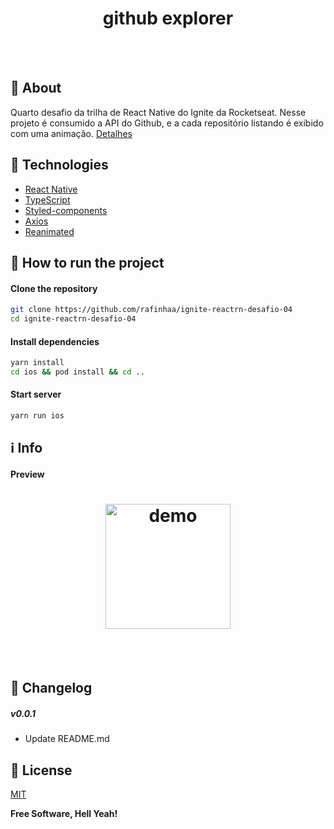 <h4 align="center">
    <h1 align="center">
      github explorer
    </h1>
    <br><br>
</h4>

## 🔖 About

Quarto desafio da trilha de React Native do Ignite da Rocketseat. Nesse projeto é consumido a API
do Github, e a cada repositório listando é exibido com uma animação.
[Detalhes](docs/ABOUT.md)

## 🚀 Technologies

- [React Native](https://reactnative.dev/)
- [TypeScript](https://www.typescriptlang.org/pt/)
- [Styled-components](https://styled-components.com/)
- [Axios](https://axios-http.com/docs/intro)
- [Reanimated](https://docs.swmansion.com/react-native-reanimated/)

## 🏁 How to run the project

#### Clone the repository

```bash
git clone https://github.com/rafinhaa/ignite-reactrn-desafio-04
cd ignite-reactrn-desafio-04
```

#### Install dependencies

```bash
yarn install
cd ios && pod install && cd ..
```

#### Start server

```bash
yarn run ios
```

## ℹ️ Info

#### Preview

<h4 align="center">
    <h1 align="center">
      <img width="200" border-radius: 10px" height="auto" alt="demo" title="Screenshot" src="docs/videos/demo.gif" />
    </h1>
    <br><br>
</h4>

## 📄 Changelog

##### v0.0.1

- Update README.md

## 📝 License

[MIT](LICENSE.txt)

**Free Software, Hell Yeah!**
